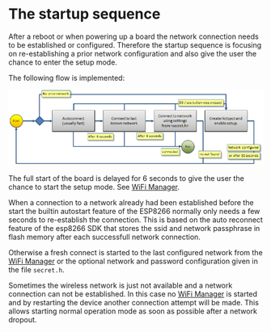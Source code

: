 # The startup sequence

After a reboot or when powering up a board the network connection needs to be established or configured. Therefore the startup sequence is focusing on  re-establishing a prior network configuration and also give the user the chance to enter the setup mode.

The following flow is implemented:

![startupnetflow.png](startupnetflow.png)

The full start of the board is delayed for 6 seconds to give the user the chance to start the setup mode. See [WiFi Manager](wifimanager).

When a connection to a network already had been established before the start the builtin autostart feature of the ESP8266 normally only needs a few seconds to re-establish the connection. This is based on the auto reconnect feature of the esp8266 SDK that stores the ssid and network passphrase in flash memory after each successfull network connection.

Otherwise a fresh connect is started to the last configured network from the  [WiFi Manager](wifimanager) or the optional network and password configuration given in the file `secret.h`.

Sometimes the wireless network is just not available and a network connection can not be established. In this case no [WiFi Manager](wifimanager) is started and by restarting the device another connection attempt will be made. This allows starting normal operation mode as soon as possible after a network dropout.



